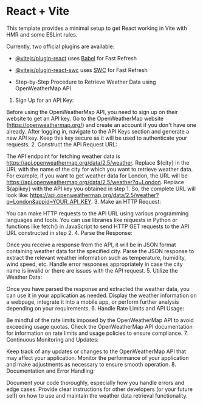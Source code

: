# React + Vite

This template provides a minimal setup to get React working in Vite with HMR and some ESLint rules.

Currently, two official plugins are available:

- [@vitejs/plugin-react](https://github.com/vitejs/vite-plugin-react/blob/main/packages/plugin-react/README.md) uses [Babel](https://babeljs.io/) for Fast Refresh
- [@vitejs/plugin-react-swc](https://github.com/vitejs/vite-plugin-react-swc) uses [SWC](https://swc.rs/) for Fast Refresh

- Step-by-Step Procedure to Retrieve Weather Data using OpenWeatherMap API

1. Sign Up for an API Key:

Before using the OpenWeatherMap API, you need to sign up on their website to get an API key.
Go to the OpenWeatherMap website (https://openweathermap.org/) and create an account if you don't have one already.
After logging in, navigate to the API Keys section and generate a new API key. Keep this key secure as it will be used to authenticate your requests.
2. Construct the API Request URL:

The API endpoint for fetching weather data is https://api.openweathermap.org/data/2.5/weather.
Replace ${city} in the URL with the name of the city for which you want to retrieve weather data. For example, if you want to get weather data for London, the URL will be https://api.openweathermap.org/data/2.5/weather?q=London.
Replace ${apikey} with the API key you obtained in step 1.
So, the complete URL will look like: https://api.openweathermap.org/data/2.5/weather?q=London&appid=YOUR_API_KEY.
3. Make an HTTP Request:

You can make HTTP requests to the API URL using various programming languages and tools.
You can use libraries like requests in Python or functions like fetch() in JavaScript to send HTTP GET requests to the API URL constructed in step 2.
4. Parse the Response:

Once you receive a response from the API, it will be in JSON format containing weather data for the specified city.
Parse the JSON response to extract the relevant weather information such as temperature, humidity, wind speed, etc.
Handle error responses appropriately in case the city name is invalid or there are issues with the API request.
5. Utilize the Weather Data:

Once you have parsed the response and extracted the weather data, you can use it in your application as needed.
Display the weather information on a webpage, integrate it into a mobile app, or perform further analysis depending on your requirements.
6. Handle Rate Limits and API Usage:

Be mindful of the rate limits imposed by the OpenWeatherMap API to avoid exceeding usage quotas.
Check the OpenWeatherMap API documentation for information on rate limits and usage policies to ensure compliance.
7. Continuous Monitoring and Updates:

Keep track of any updates or changes to the OpenWeatherMap API that may affect your application.
Monitor the performance of your application and make adjustments as necessary to ensure smooth operation.
8. Documentation and Error Handling:

Document your code thoroughly, especially how you handle errors and edge cases.
Provide clear instructions for other developers (or your future self) on how to use and maintain the weather data retrieval functionality.
